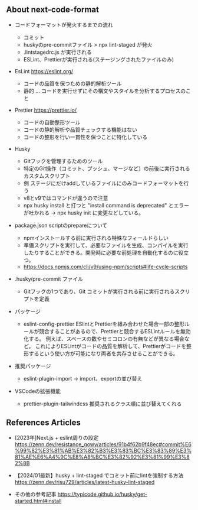 
## About next-code-format
- コードフォーマットが発火するまでの流れ
  - コミット
  - huskyのpre-commitファイル > npx lint-staged が発火
  - .lintstagedrc.js が実行される
  - ESLint、Prettierが実行される(ステージングされたファイルのみ)


- EsLint https://eslint.org/
  - コードの品質を保つための静的解析ツール
  - 静的 ... コードを実行せずにその構文やスタイルを分析するプロセスのこと

- Prettier https://prettier.io/
  - コードの自動整形ツール
  - コードの静的解析や品質チェックする機能はない
  - コードの整形を行い一貫性を保つことに特化している

- Husky
  - Gitフックを管理するためのツール
  - 特定のGit操作（コミット、プッシュ、マージなど）の前後に実行されるカスタムスクリプト
  - 例 ステージにだけaddしているファイルにのみコードフォーマットを行う
  - v8とv9ではコマンドが違うので注意
   - npx husky install と打つと "install  command is deprecated" とエラーが吐かれる → npx husky init に変更などしている。

- package.json scriptのprepareについて
  - npmインストールする前に実行される特殊なフィールドらしい
  - 準備スクリプトを実行して、必要なファイルを生成、コンパイルを実行したりすることができる。開発時に必要な前処理を自動化するのに役立つ。
  - https://docs.npmjs.com/cli/v9/using-npm/scripts#life-cycle-scripts

- .husky/pre-commit ファイル
  - Gitフックの1つであり、Git コミットが実行される前に実行されるスクリプトを定義

- パッケージ
  - eslint-config-prettier
    ESlintとPrettierを組み合わせた場合一部の整形ルールが競合することがあるので、Prettierと競合するESLintルールを無効化する。
    例えば、スペースの数やセミコロンの有無などが異なる場合など。
    これによりESLintがコードの品質を解析して、Prettierがコードを整形するという使い方が可能になり両者を共存させることができる。
  
- 推奨パッケージ 
  - eslint-plugin-import → import、exportの並び替え

- VSCodeの拡張機能
  - prettier-plugin-tailwindcss
    推奨されるクラス順に並び替えてくれる

## References Articles

- [2023年]Next.js + eslint周りの設定
  https://zenn.dev/resistance_gowy/articles/91b4f62b9f48ec#commit%E6%99%82%E3%81%AB%E3%82%B3%E3%83%BC%E3%83%89%E3%81%AE%E6%A4%9C%E8%A8%BC%E3%82%92%E3%81%99%E3%82%8B
  
- 【2024/01最新】husky + lint-staged でコミット前にlintを強制する方法
  https://zenn.dev/risu729/articles/latest-husky-lint-staged

- その他の参考記事
https://typicode.github.io/husky/get-started.html#install


